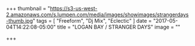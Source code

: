 +++
thumbnail = "https://s3-us-west-2.amazonaws.com/s.lumpen.com/media/images/showimages/strangerdays-thumb.jpg"
tags = [ "Freeform", "Dj Mix", "Eclectic" ]
date = "2017-05-04T14:22:08-05:00"
title = "LOGAN BAY / STRANGER DAYS"
image = ""

+++

